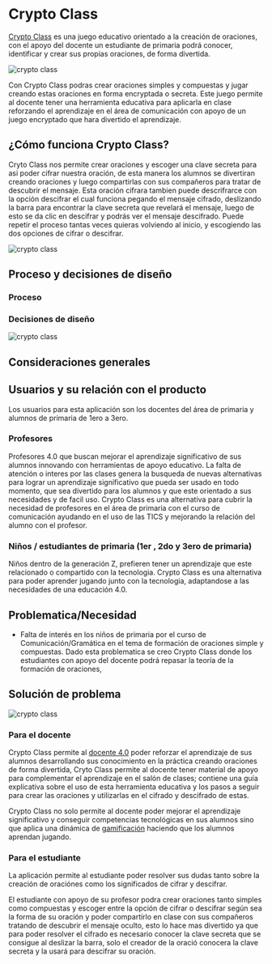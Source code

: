 # Crypto Class

[Crypto Class](https://joanlazo.blogspot.com/2018/11/cripto-class.html) es una juego educativo orientado a la  creación de oraciones, con el apoyo del docente un estudiante de primaria podrá conocer, identificar y crear sus propias oraciones, de forma divertida.

![crypto class](https://4.bp.blogspot.com/-WWARTLqKoU8/W_yJq4DG8sI/AAAAAAAAJmQ/zVmYyxqhK508-P5yHUD0x6_A8W58wki3ACK4BGAYYCw/s1600/CongratsClass%2Bof2018%2521.png)

Con Crypto Class podras crear oraciones simples y compuestas y jugar creando estas oraciones en forma encryptada o secreta. Este juego permite al docente tener una herramienta educativa para aplicarla en clase reforzando el aprendizaje en el área de comunicación con apoyo de un juego encryptado que hara divertido el aprendizaje.

## ¿Cómo funciona Crypto Class?

Cryto Class nos permite crear oraciones y escoger una clave secreta para asi poder cifrar nuestra oración, de esta manera los alumnos se divertiran creando oraciones y luego compartirlas con sus compañeros para tratar de descubrir el mensaje.
Esta oración cifrara tambien puede descrifrarce con la opción descifrar el cual funciona pegando el mensaje cifrado, deslizando la barra para encontrar la clave secreta que revelará el mensaje, luego de esto se da clic en descifrar y podrás ver el mensaje descifrado.
Puede repetir el proceso tantas veces quieras volviendo al inicio, y escogiendo las dos opciones de cifrar o descifrar.

![crypto class](https://4.bp.blogspot.com/-SxHABv01xhg/W_yhX4922CI/AAAAAAAAJmk/p6VS9qUbprQ8OUjgoNUtzAh_FkGDcv-rwCLcBGAs/s640/cifrar.png)


## Proceso y decisiones de diseño

### Proceso

### Decisiones de diseño

![crypto class](https://1.bp.blogspot.com/-j4i_dSknUfs/W_ygwdzPOAI/AAAAAAAAJmc/mHNjj8JXC2ULf3m6e76F3tHwsPVFgvl2gCLcBGAs/s640/cryptoclass.png)


## Consideraciones generales



## Usuarios y su relación con el producto

Los usuarios para esta aplicación son los docentes del área de primaria y alumnos de primaria de 1ero a 3ero.

### Profesores

Profesores 4.0 que buscan mejorar el aprendizaje significativo de sus alumnos innovando con herramientas de apoyo educativo. La falta de atención o interes por las clases genera la busqueda de nuevas alternativas para lograr un aprendizaje significativo que pueda ser usado en todo momento, que sea divertido para los alumnos y que este orientado a sus necesidades y de facil uso. Crypto Class es una alternativa para cubrir la necesidad de profesores en el área de primaria con el curso de comunicación ayudando en el uso de las TICS y mejorando la relación del alumno con el profesor.

### Niños / estudiantes de primaria (1er , 2do y 3ero de primaria)

Niños dentro de la generación Z, prefieren tener un aprendizaje que este relacionado o compartido con la tecnologia. Crypto Class es una alternativa para poder aprender jugando junto con la tecnologia, adaptandose a las necesidades de una educación 4.0.

## Problematica/Necesidad

* Falta de interés en los niños de primaria por el curso de Comunicación/Gramática en el tema de formación de oraciones simple y compuestas. Dado esta problematica se creo Crypto Class donde los estudiantes con apoyo del docente podrá repasar la teoría de la formación de oraciones,  


## Solución de problema

![crypto class](https://3.bp.blogspot.com/-MbfXTaaauAY/W_yJAXvweCI/AAAAAAAAJmE/_mVSgKHC0dsHBpbYpzsnBtC2ipF-hkPUgCLcBGAs/s640/Aprende%2Bjugado%2Bcon%2Bcripto%2Bclass%2521.png)

### Para el docente
Crypto Class permite al [docente 4.0](https://elpais.com/tecnologia/2012/06/08/actualidad/1339156111_565965.html) poder reforzar el aprendizaje de sus alumnos desarrollando sus conocimiento en la práctica creando oraciones de forma divertida, Cryto Class permite al docente tener material de apoyo para complementar el aprendizaje en el salón de clases; contiene una guía explicativa sobre el uso de esta herramienta educativa y los pasos a seguir para crear las oraciones y utilizarlas en el cifrado y descifrado de estas.

Crypto Class no solo permite al docente poder mejorar el aprendizaje significativo y conseguir competencias tecnológicas en sus alumnos sino que aplica una dinámica de [gamificación](https://iiemd.com/gamificacion/que-es-gamificacion) haciendo que los alumnos aprendan jugando.


### Para el estudiante
 La aplicación permite al estudiante poder resolver sus dudas tanto sobre la creación de oraciónes como los significados de cifrar y descifrar. 

 El estudiante con apoyo de su profesor podra crear oraciones tanto simples como compuestas y escoger entre la opción de cifrar o descifrar según sea la forma de su oración y poder compartirlo en clase con sus compañeros tratando de descubrir el mensaje oculto, esto lo hace mas divertido ya que para poder resolver el cifrado es necesario conocer la clave secreta que se consigue al deslizar la barra, solo el creador de la oració conocera la clave secreta y la usará para descifrar su oración.



